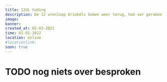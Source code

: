 ```yaml
---
title: 12UL Coding
description: De 12 urenloop kriebels komen weer terug, hoe ver geraken we deze keer?
image: 
banner:
created_at: 02-03-2021
time: 01-01-2022
location: online
#locationlink:
soon: true
---
```


# TODO nog niets over besproken